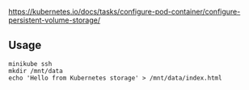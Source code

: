 https://kubernetes.io/docs/tasks/configure-pod-container/configure-persistent-volume-storage/

## Usage

```shell
minikube ssh
mkdir /mnt/data
echo 'Hello from Kubernetes storage' > /mnt/data/index.html
```